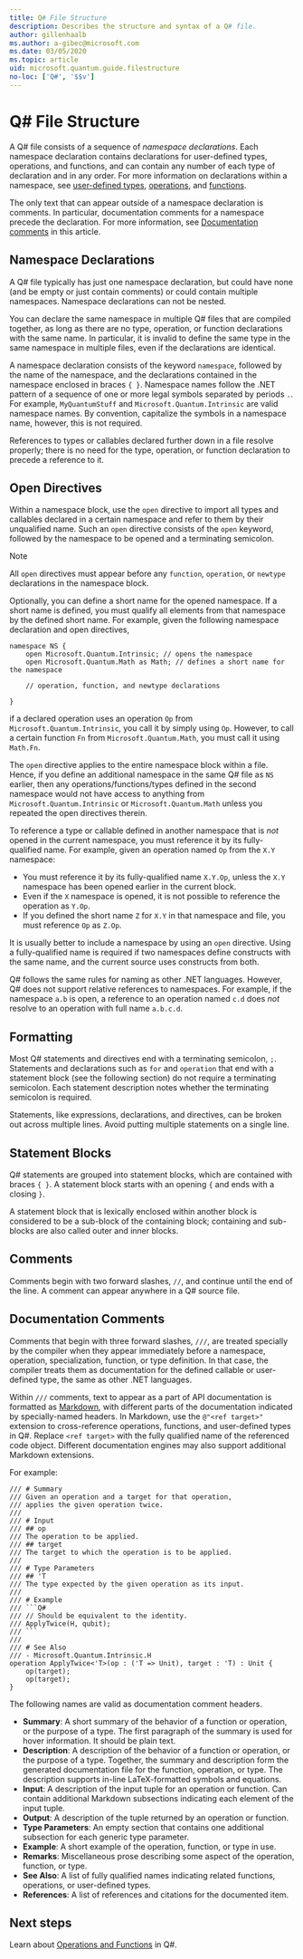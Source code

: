 ```yaml
---
title: Q# File Structure
description: Describes the structure and syntax of a Q# file.
author: gillenhaalb
ms.author: a-gibec@microsoft.com
ms.date: 03/05/2020
ms.topic: article
uid: microsoft.quantum.guide.filestructure
no-loc: ['Q#', '$$v']
---
```


# Q# File Structure

A Q# file consists of a sequence of *namespace declarations*.
Each namespace declaration contains declarations for user-defined types, operations, and functions, and can contain any number of each type of declaration and in any order.
For more information on declarations within a namespace, see [user-defined types](xref:microsoft.quantum.guide.types#user-defined-types), [operations](xref:microsoft.quantum.guide.operationsfunctions#defining-new-operations), and [functions](xref:microsoft.quantum.guide.operationsfunctions#defining-new-functions).

The only text that can appear outside of a namespace declaration is comments.
In particular, documentation comments for a namespace precede the declaration. For more information, see [Documentation comments](#documentation-comments) in this article. 

## Namespace Declarations

A Q# file typically has just one namespace declaration, but could have none (and be empty or just contain comments) or could contain multiple namespaces.
Namespace declarations can not be nested.

You can declare the same namespace in multiple Q# files that are compiled together, as long as there are no type, operation, or function declarations with the same name.
In particular, it is invalid to define the same type in the same namespace in multiple files, even if the declarations are identical.

A namespace declaration consists of the keyword `namespace`, followed by the name of the namespace, and the declarations contained in the namespace enclosed in braces `{ }`.
Namespace names follow the .NET pattern of a sequence of one or more legal symbols separated by periods `.`.
For example, `MyQuantumStuff` and `Microsoft.Quantum.Intrinsic` are valid namespace names.
By convention, capitalize the symbols in a namespace name, however, this is not required.

References to types or callables declared further down in a file resolve properly; there is no need for the type, operation, or function declaration to precede a reference to it.

## Open Directives

Within a namespace block, use the `open` directive to import all types and callables declared in a certain namespace and refer to them by their unqualified name.
Such an `open` directive consists of the `open` keyword, followed by the namespace to be opened and a terminating semicolon.

> [!NOTE] 
> All `open` directives must appear before any `function`, `operation`, or `newtype` declarations in the namespace block.

Optionally, you can define a short name for the opened namespace. If a short name is defined, you must qualify all elements from that namespace by the defined short name. 
For example, given the following namespace declaration and open directives,

```qsharp
namespace NS {
    open Microsoft.Quantum.Intrinsic; // opens the namespace
    open Microsoft.Quantum.Math as Math; // defines a short name for the namespace

    // operation, function, and newtype declarations

}
```

if a declared operation uses an operation `Op` from `Microsoft.Quantum.Intrinsic`, you call it by simply using `Op`.
However, to call a certain function `Fn` from `Microsoft.Quantum.Math`, you must call it using `Math.Fn`.

The `open` directive applies to the entire namespace block within a file.
Hence, if you define an additional namespace in the same Q# file as `NS` earlier, then any operations/functions/types defined in the second namespace would not have access to anything from `Microsoft.Quantum.Intrinsic` or `Microsoft.Quantum.Math` unless you repeated the open directives therein. 

To reference a type or callable defined in another namespace that is *not* opened in the current namespace, you must reference it by its fully-qualified name.
For example, given an operation named `Op` from the `X.Y` namespace:

* You must reference it by its fully-qualified name `X.Y.Op`, unless the `X.Y` namespace has been opened earlier in the current block. 
* Even if the `X` namespace is opened, it is not possible to reference the operation as `Y.Op`.
* If you defined the short name `Z` for `X.Y` in that namespace and file, you must reference `Op` as `Z.Op`. 

It is usually better to include a namespace by using an `open` directive.
Using a fully-qualified name is required if two namespaces define constructs with the same name, and the current source uses constructs from both.

Q# follows the same rules for naming as other .NET languages.
However, Q# does not support relative references to namespaces.
For example, if the namespace `a.b` is open, a reference to an operation named `c.d` does *not* resolve to an operation with full name `a.b.c.d`.

## Formatting

Most Q# statements and directives end with a terminating semicolon, `;`.
Statements and declarations such as `for` and `operation` that end with a statement block (see the following section) do not require a terminating semicolon.
Each statement description notes whether the terminating semicolon is required.

Statements, like expressions, declarations, and directives, can be broken out across multiple lines.
Avoid putting multiple statements on a single line.

## Statement Blocks

Q# statements are grouped into statement blocks, which are contained with braces `{ }`. 
A statement block starts with an opening `{` and ends with a closing `}`.

A statement block that is lexically enclosed within another block is considered to be a sub-block of the containing block; containing and sub-blocks are also called outer and inner blocks.

## Comments

Comments begin with two forward slashes, `//`,
and continue until the end of the line.
A comment can appear anywhere in a Q# source file.

## Documentation Comments

Comments that begin with three forward slashes, `///`,
are treated specially by the compiler when they appear immediately before
a namespace, operation, specialization, function, or type definition.
In that case, the compiler treats them as documentation for the defined
callable or user-defined type, the same as other .NET languages.

Within `///` comments, text to appear as a part of API documentation is
formatted as [Markdown](https://daringfireball.net/projects/markdown/syntax),
with different parts of the documentation indicated by specially-named
headers.
In Markdown, use the `@"<ref target>"` extension to cross-reference operations, functions, and user-defined types in Q#. Replace `<ref target>` with the fully qualified name of the referenced code object.
Different documentation engines may also support additional
Markdown extensions.

For example:

```qsharp
/// # Summary
/// Given an operation and a target for that operation,
/// applies the given operation twice.
///
/// # Input
/// ## op
/// The operation to be applied.
/// ## target
/// The target to which the operation is to be applied.
///
/// # Type Parameters
/// ## 'T
/// The type expected by the given operation as its input.
///
/// # Example
/// ```Q#
/// // Should be equivalent to the identity.
/// ApplyTwice(H, qubit);
/// ```
///
/// # See Also
/// - Microsoft.Quantum.Intrinsic.H
operation ApplyTwice<'T>(op : ('T => Unit), target : 'T) : Unit {
    op(target);
    op(target);
}
```

The following names are valid as documentation comment headers.

- **Summary**: A short summary of the behavior of a function or operation,
  or the purpose of a type. The first paragraph of the summary is used
  for hover information. It should be plain text.
- **Description**: A description of the behavior of a function or operation,
  or the purpose of a type. Together, the summary and description form the generated documentation file for the function, operation, or type.
  The description supports in-line LaTeX-formatted symbols and equations.
- **Input**: A description of the input tuple for an operation or function.
  Can contain additional Markdown subsections indicating each element of the input tuple.
- **Output**: A description of the tuple returned by an operation or function.
- **Type Parameters**: An empty section that contains one additional
  subsection for each generic type parameter.
- **Example**: A short example of the operation, function, or type in use.
- **Remarks**: Miscellaneous prose describing some aspect of the operation,
  function, or type.
- **See Also**: A list of fully qualified names indicating related functions,
  operations, or user-defined types.
- **References**: A list of references and citations for the documented item.

## Next steps

Learn about [Operations and Functions](xref:microsoft.quantum.guide.operationsfunctions) in Q#.